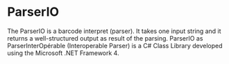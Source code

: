 # ParserIO
The ParserIO is a barcode interpret (parser). It takes one input string and it returns a well-structured output as result of the parsing. ParserIO as ParserInterOpérable (Interoperable Parser) is a C# Class Library developed using the Microsoft .NET Framework 4.
